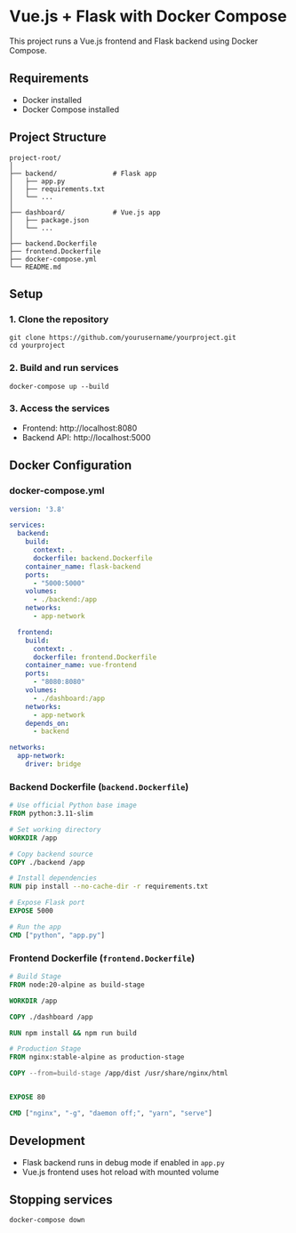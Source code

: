 # Vue.js + Flask with Docker Compose

This project runs a Vue.js frontend and Flask backend using Docker Compose.

## Requirements
- Docker installed  
- Docker Compose installed  

## Project Structure
```
project-root/
│
├── backend/              # Flask app
│   ├── app.py
│   ├── requirements.txt
│   └── ...
│
├── dashboard/            # Vue.js app
│   ├── package.json
│   └── ...
│
├── backend.Dockerfile
├── frontend.Dockerfile
├── docker-compose.yml
└── README.md
```

## Setup

### 1. Clone the repository
```
git clone https://github.com/yourusername/yourproject.git
cd yourproject
```

### 2. Build and run services
```
docker-compose up --build
```

### 3. Access the services
- Frontend: http://localhost:8080  
- Backend API: http://localhost:5000  

## Docker Configuration

### docker-compose.yml
```yaml
version: '3.8'

services:
  backend:
    build:
      context: .
      dockerfile: backend.Dockerfile
    container_name: flask-backend
    ports:
      - "5000:5000"
    volumes:
      - ./backend:/app
    networks:
      - app-network

  frontend:
    build:
      context: .
      dockerfile: frontend.Dockerfile
    container_name: vue-frontend
    ports:
      - "8080:8080"
    volumes:
      - ./dashboard:/app
    networks:
      - app-network
    depends_on:
      - backend

networks:
  app-network:
    driver: bridge
```

### Backend Dockerfile (`backend.Dockerfile`)
```dockerfile
# Use official Python base image
FROM python:3.11-slim

# Set working directory
WORKDIR /app

# Copy backend source
COPY ./backend /app

# Install dependencies
RUN pip install --no-cache-dir -r requirements.txt

# Expose Flask port
EXPOSE 5000

# Run the app
CMD ["python", "app.py"]
```

### Frontend Dockerfile (`frontend.Dockerfile`)
```dockerfile
# Build Stage
FROM node:20-alpine as build-stage

WORKDIR /app

COPY ./dashboard /app

RUN npm install && npm run build

# Production Stage
FROM nginx:stable-alpine as production-stage

COPY --from=build-stage /app/dist /usr/share/nginx/html


EXPOSE 80

CMD ["nginx", "-g", "daemon off;", "yarn", "serve"]
```

## Development
- Flask backend runs in debug mode if enabled in `app.py`  
- Vue.js frontend uses hot reload with mounted volume  

## Stopping services
```
docker-compose down
```
